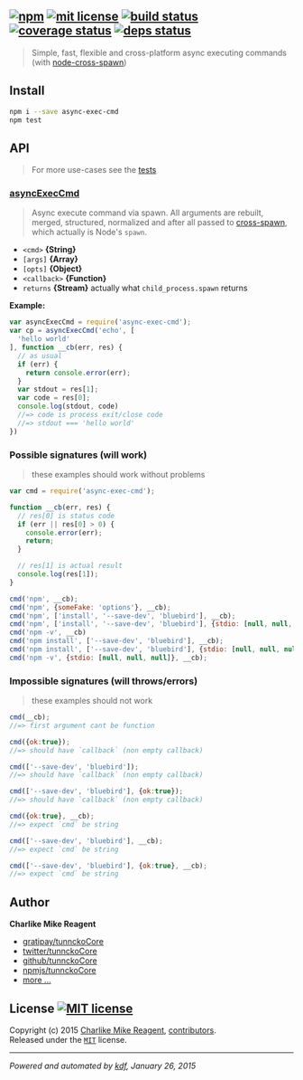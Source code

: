 ## [![npm][npmjs-img]][npmjs-url] [![mit license][license-img]][license-url] [![build status][travis-img]][travis-url] [![coverage status][coveralls-img]][coveralls-url] [![deps status][daviddm-img]][daviddm-url]

> Simple, fast, flexible and cross-platform async executing commands (with [node-cross-spawn][cross-spawn])

## Install
```bash
npm i --save async-exec-cmd
npm test
```


## API
> For more use-cases see the [tests](./test.js)

### [asyncExecCmd](./index.js#L43)
> Async execute command via spawn. All arguments are rebuilt, merged, structured, normalized
and after all passed to [cross-spawn][cross-spawn], which actually is Node's `spawn`.

* `<cmd>` **{String}**  
* `[args]` **{Array}**  
* `[opts]` **{Object}**  
* `<callback>` **{Function}**  
* `returns` **{Stream}** actually what `child_process.spawn` returns

**Example:**

```js
var asyncExecCmd = require('async-exec-cmd');
var cp = asyncExecCmd('echo', [
  'hello world'
], function __cb(err, res) {
  // as usual
  if (err) {
    return console.error(err);
  }
  var stdout = res[1];
  var code = res[0];
  console.log(stdout, code)
  //=> code is process exit/close code
  //=> stdout === 'hello world'
})
```

### Possible signatures (will work)
> these examples should work without problems

```js
var cmd = require('async-exec-cmd');

function __cb(err, res) {
  // res[0] is status code
  if (err || res[0] > 0) {
    console.error(err);
    return;
  }

  // res[1] is actual result
  console.log(res[1]);
}

cmd('npm', __cb);
cmd('npm', {someFake: 'options'}, __cb);
cmd('npm', ['install', '--save-dev', 'bluebird'], __cb);
cmd('npm', ['install', '--save-dev', 'bluebird'], {stdio: [null, null, null]}, __cb);
cmd('npm -v', __cb)
cmd('npm install', ['--save-dev', 'bluebird'], __cb);
cmd('npm install', ['--save-dev', 'bluebird'], {stdio: [null, null, null]}, __cb);
cmd('npm -v', {stdio: [null, null, null]}, __cb);
```

### Impossible signatures (will throws/errors)
> these examples should not work

```js
cmd(__cb);
//=> first argument cant be function

cmd({ok:true});
//=> should have `callback` (non empty callback)

cmd(['--save-dev', 'bluebird']);
//=> should have `callback` (non empty callback)

cmd(['--save-dev', 'bluebird'], {ok:true});
//=> should have `callback` (non empty callback)

cmd({ok:true}, __cb);
//=> expect `cmd` be string

cmd(['--save-dev', 'bluebird'], __cb);
//=> expect `cmd` be string

cmd(['--save-dev', 'bluebird'], {ok:true}, __cb);
//=> expect `cmd` be string
```


## Author
**Charlike Mike Reagent**
+ [gratipay/tunnckoCore][author-gratipay]
+ [twitter/tunnckoCore][author-twitter]
+ [github/tunnckoCore][author-github]
+ [npmjs/tunnckoCore][author-npmjs]
+ [more ...][contrib-more]


## License [![MIT license][license-img]][license-url]
Copyright (c) 2015 [Charlike Mike Reagent][contrib-more], [contributors][contrib-graf].  
Released under the [`MIT`][license-url] license.


[npmjs-url]: http://npm.im/async-exec-cmd
[npmjs-img]: https://img.shields.io/npm/v/async-exec-cmd.svg?style=flat&label=async-exec-cmd

[coveralls-url]: https://coveralls.io/r/tunnckoCore/async-exec-cmd?branch=master
[coveralls-img]: https://img.shields.io/coveralls/tunnckoCore/async-exec-cmd.svg?style=flat

[license-url]: https://github.com/tunnckoCore/async-exec-cmd/blob/master/license.md
[license-img]: https://img.shields.io/badge/license-MIT-blue.svg?style=flat

[travis-url]: https://travis-ci.org/tunnckoCore/async-exec-cmd
[travis-img]: https://img.shields.io/travis/tunnckoCore/async-exec-cmd.svg?style=flat

[daviddm-url]: https://david-dm.org/tunnckoCore/async-exec-cmd
[daviddm-img]: https://img.shields.io/david/tunnckoCore/async-exec-cmd.svg?style=flat

[author-gratipay]: https://gratipay.com/tunnckoCore
[author-twitter]: https://twitter.com/tunnckoCore
[author-github]: https://github.com/tunnckoCore
[author-npmjs]: https://npmjs.org/~tunnckocore

[contrib-more]: http://j.mp/1stW47C
[contrib-graf]: https://github.com/tunnckoCore/async-exec-cmd/graphs/contributors

***

_Powered and automated by [kdf](https://github.com/tunnckoCore), January 26, 2015_

[cross-spawn]: https://github.com/IndigoUnited/node-cross-spawn